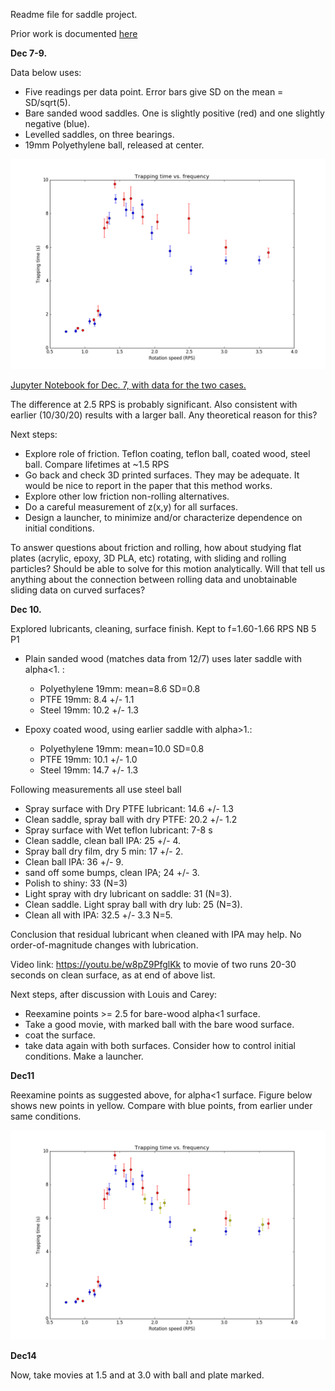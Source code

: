 Readme file for saddle project.

Prior work is documented [here](https://roberthart56.github.io/SCFAB/SC_lab/Projects/rotating_saddle/index.html)

**Dec 7-9.** 

Data below uses:
 - Five readings per data point.  Error bars give SD on the mean = SD/sqrt(5).
 - Bare sanded wood saddles.  One is slightly positive (red) and one slightly negative (blue).
 - Levelled saddles, on three bearings.
 - 19mm Polyethylene ball, released at center.
 
![figure](./Measurements/Dec7_fig.png)

[Jupyter Notebook for Dec. 7, with data for the two cases.](./Measurements/Dec7_data_nb.ipynb)

The difference at 2.5 RPS is probably significant.  Also consistent with earlier (10/30/20) results with a larger ball.  Any theoretical reason for this?

Next steps:
 - Explore role of friction.  Teflon coating, teflon ball, coated wood, steel ball.  Compare lifetimes at ~1.5 RPS
 - Go back and check 3D printed surfaces.  They may be adequate.  It would be nice to report in the paper that this method works.
 - Explore other low friction non-rolling alternatives.
 - Do a careful measurement of z(x,y) for all surfaces.
 - Design a launcher, to minimize and/or characterize dependence on initial conditions.
 
To answer questions about friction and rolling, how about studying flat plates (acrylic, epoxy, 3D PLA, etc) rotating, with sliding and rolling particles?  Should be able to solve for this motion analytically.  Will that tell us anything about the connection between rolling data and unobtainable sliding data on curved surfaces?

**Dec 10.**

Explored lubricants, cleaning, surface finish.  Kept to f=1.60-1.66 RPS  NB 5 P1
 
* Plain sanded wood (matches data from 12/7) uses later saddle with alpha<1. :
  * Polyethylene 19mm: mean=8.6 SD=0.8
  * PTFE 19mm:  8.4 +/- 1.1
  * Steel 19mm: 10.2 +/- 1.3
  
* Epoxy coated wood, using earlier saddle with alpha>1.:
  * Polyethylene 19mm: mean=10.0 SD=0.8
  * PTFE 19mm:  10.1 +/- 1.0
  * Steel 19mm: 14.7 +/- 1.3
  
Following measurements all use steel ball

* Spray surface with Dry PTFE lubricant: 14.6 +/- 1.3
* Clean saddle, spray ball with dry PTFE: 20.2 +/- 1.2
* Spray surface with Wet teflon lubricant:  7-8 s
* Clean saddle, clean ball IPA: 25 +/- 4.
* Spray ball dry film, dry 5 min: 17 +/- 2.
* Clean ball IPA: 36 +/- 9.
* sand off some bumps, clean IPA; 24 +/- 3.
* Polish to shiny:  33 (N=3)
* Light spray with dry lubricant on saddle:  31 (N=3).
* Clean saddle.  Light spray ball with dry lub:  25 (N=3).
* Clean all with IPA:  32.5 +/- 3.3 N=5.

Conclusion that residual lubricant when cleaned with IPA may help.  No order-of-magnitude changes with lubrication.

  
  
 
Video link:  https://youtu.be/w8pZ9PfglKk  to movie of two  runs 20-30 seconds on clean surface, as at end of above list.

Next steps, after discussion with Louis and Carey:
* Reexamine points >= 2.5 for bare-wood alpha<1 surface.
* Take a good movie, with marked ball with the bare wood surface.
* coat the surface.
* take data again with both surfaces.  Consider how to control initial conditions. Make a launcher.

**Dec11**

Reexamine points as suggested above, for alpha<1 surface. Figure below shows new points in yellow.  Compare with blue points, from earlier under same conditions.

![graph](./Measurements/Dec7+Dec11.png)

**Dec14**

Now, take movies at 1.5 and at 3.0 with ball and plate marked.


